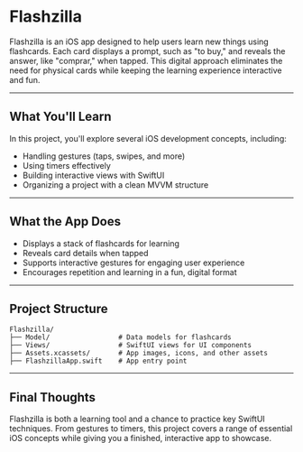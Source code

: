 # Flashzilla

Flashzilla is an iOS app designed to help users learn new things using flashcards. Each card displays a prompt, such as "to buy," and reveals the answer, like "comprar," when tapped. This digital approach eliminates the need for physical cards while keeping the learning experience interactive and fun.

---

## What You'll Learn

In this project, you'll explore several iOS development concepts, including:  
- Handling gestures (taps, swipes, and more)  
- Using timers effectively  
- Building interactive views with SwiftUI  
- Organizing a project with a clean MVVM structure  

---

## What the App Does

- Displays a stack of flashcards for learning  
- Reveals card details when tapped  
- Supports interactive gestures for engaging user experience  
- Encourages repetition and learning in a fun, digital format  

---

## Project Structure

```text
Flashzilla/
├── Model/                 # Data models for flashcards
├── Views/                 # SwiftUI views for UI components
├── Assets.xcassets/       # App images, icons, and other assets
├── FlashzillaApp.swift    # App entry point
````

---

## Final Thoughts

Flashzilla is both a learning tool and a chance to practice key SwiftUI techniques. From gestures to timers, this project covers a range of essential iOS concepts while giving you a finished, interactive app to showcase.
